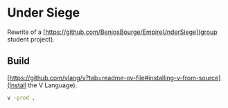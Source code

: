 # Under Siege

Rewrite of a [https://github.com/BenjosBourge/EmpireUnderSiege](group student project).

## Build

[https://github.com/vlang/v?tab=readme-ov-file#installing-v-from-source](Install the V Language).

```bash
v -prod .
```
